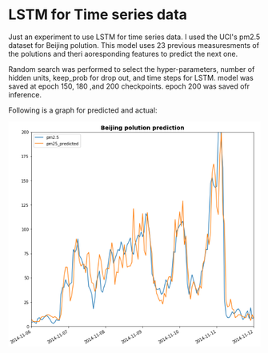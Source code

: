 <h1>LSTM for Time series data</h1>
<p>Just an experiment to use LSTM for time series data. I used the UCI's pm2.5 dataset for Beijing polution. This model uses 23 previous measuresments of the polutions and theri aoresponding features to predict the next one. </p>
<p>Random search was performed to select the hyper-parameters, number of hidden units, keep_prob for drop out, and time steps for LSTM. model was saved at epoch 150, 180 ,and 200 checkpoints. epoch 200 was saved ofr inference. </p>
<p>Following is a graph for predicted and actual:</p>
<img src="images/Beijing model.png"/>








  

